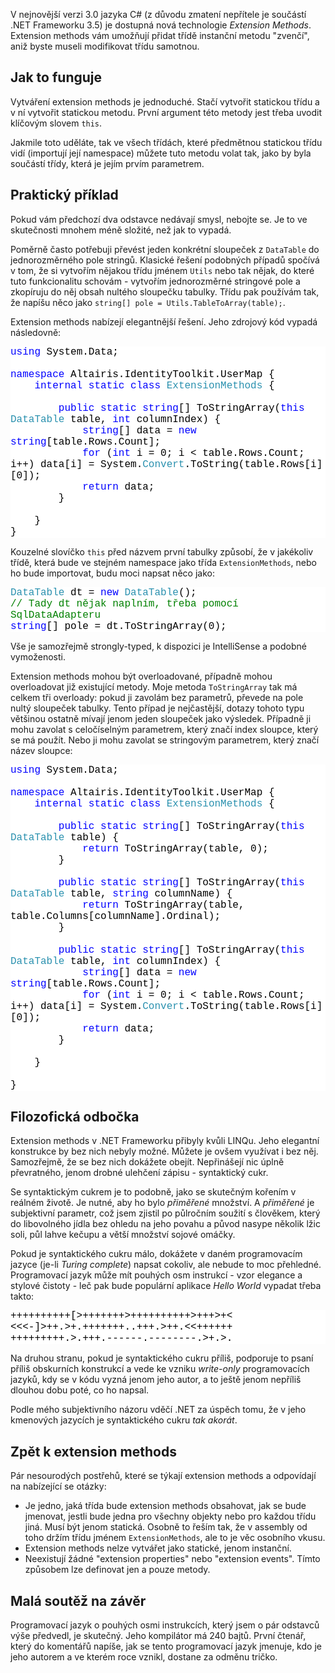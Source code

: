 <!-- dcterms:identifier = aspnetcz#177 -->
<!-- dcterms:title = Extension Methods v C# 3.0 - k čemu jsou dobré a jak je psát -->
<!-- dcterms:abstract = V C# 3.0 je dostupná nová technologie Extension Methods, která vám umožní přidat k nějaké třídě metodu, aniž byste museli zasahovat do třídy samé. Sama o sobě to není převratná záležitost, ale může zpřehlednit kód. -->
<!-- np9:categoryId = 1 -->
<!-- x4w:category = IT -->
<!-- np9:authorId = 1 -->
<!-- np9:authorEmail = michal.valasek@altairis.cz -->
<!-- dcterms:creator = Michal Altair Valášek -->
<!-- dcterms:created = 2007-12-14T10:30:48+01:00 -->
<!-- dcterms:date = 2007-12-14T10:30:48+01:00 -->

<p>V nejnovější verzi 3.0 jazyka C# (z důvodu zmatení nepřítele je součástí .NET Frameworku 3.5) je dostupná nová technologie <em>Extension Methods</em>. Extension methods vám umožňují přidat třídě instanční metodu &quot;zvenčí&quot;, aniž byste museli modifikovat třídu samotnou.</p> <h2>Jak to funguje</h2> <p>Vytváření extension methods je jednoduché. Stačí vytvořit statickou třídu a v ní vytvořit statickou metodu. První argument této metody jest třeba uvodit klíčovým slovem <code>this</code>.</p> <p>Jakmile toto uděláte, tak ve všech třídách, které předmětnou statickou třídu vidí (importují její namespace) můžete tuto metodu volat tak, jako by byla součástí třídy, která je jejím prvím parametrem.</p> <h2>Praktický příklad</h2> <p>Pokud vám předchozí dva odstavce nedávají smysl, nebojte se. Je to ve skutečnosti mnohem méně složité, než jak to vypadá.</p> <p>Poměrně často potřebuji převést jeden konkrétní sloupeček z <code>DataTable</code> do jednorozměrného pole stringů. Klasické řešení podobných případů spočívá v tom, že si vytvořím nějakou třídu jménem <code>Utils</code> nebo tak nějak, do které tuto funkcionalitu schovám - vytvořím jednorozměrné stringové pole a zkopíruju do něj obsah nultého sloupečku tabulky. Třídu pak používám tak, že napíšu něco jako <code>string[] pole = Utils.TableToArray(table);</code>.</p> <p>Extension methods nabízejí elegantnější řešení. Jeho zdrojový kód vypadá následovně:</p> <div style="font-size: 12pt; background: white; color: black; font-family: consolas, courier new"> <p style="margin: 0px"><span style="color: blue">using</span> System.Data;</p> <p style="margin: 0px">&nbsp;</p> <p style="margin: 0px"><span style="color: blue">namespace</span> Altairis.IdentityToolkit.UserMap {</p> <p style="margin: 0px">&nbsp;&nbsp;&nbsp; <span style="color: blue">internal</span> <span style="color: blue">static</span> <span style="color: blue">class</span> <span style="color: #2b91af">ExtensionMethods</span> {</p> <p style="margin: 0px">&nbsp;</p> <p style="margin: 0px">&nbsp;&nbsp;&nbsp;&nbsp;&nbsp;&nbsp;&nbsp; <span style="color: blue">public</span> <span style="color: blue">static</span> <span style="color: blue">string</span>[] ToStringArray(<span style="color: blue">this</span> <span style="color: #2b91af">DataTable</span> table, <span style="color: blue">int</span> columnIndex) {</p> <p style="margin: 0px">&nbsp;&nbsp;&nbsp;&nbsp;&nbsp;&nbsp;&nbsp;&nbsp;&nbsp;&nbsp;&nbsp; <span style="color: blue">string</span>[] data = <span style="color: blue">new</span> <span style="color: blue">string</span>[table.Rows.Count];</p> <p style="margin: 0px">&nbsp;&nbsp;&nbsp;&nbsp;&nbsp;&nbsp;&nbsp;&nbsp;&nbsp;&nbsp;&nbsp; <span style="color: blue">for</span> (<span style="color: blue">int</span> i = 0; i &lt; table.Rows.Count; i++) data[i] = System.<span style="color: #2b91af">Convert</span>.ToString(table.Rows[i][0]);</p> <p style="margin: 0px">&nbsp;&nbsp;&nbsp;&nbsp;&nbsp;&nbsp;&nbsp;&nbsp;&nbsp;&nbsp;&nbsp; <span style="color: blue">return</span> data;</p> <p style="margin: 0px">&nbsp;&nbsp;&nbsp;&nbsp;&nbsp;&nbsp;&nbsp; }</p> <p style="margin: 0px">&nbsp;</p> <p style="margin: 0px">&nbsp;&nbsp;&nbsp; }</p> <p style="margin: 0px">}</p></div> <p>Kouzelné slovíčko <code>this</code> před názvem první tabulky způsobí, že v jakékoliv třídě, která bude ve stejném namespace jako třída <code>ExtensionMethods</code>, nebo ho bude importovat, budu moci napsat něco jako:</p> <div style="font-size: 12pt; background: white; color: black; font-family: consolas, courier new"> <p style="margin: 0px"><span style="color: #2b91af">DataTable</span> dt = <span style="color: blue">new</span> <span style="color: #2b91af">DataTable</span>();</p> <p style="margin: 0px"><span style="color: green">// Tady dt nějak naplním, třeba pomocí SqlDataAdapteru</span></p> <p style="margin: 0px"><span style="color: blue">string</span>[] pole = dt.ToStringArray(0);</p></div> <p>Vše je samozřejmě strongly-typed, k dispozici je IntelliSense a podobné vymoženosti.</p> <p>Extension methods mohou být overloadované, případně mohou overloadovat již existující metody. Moje metoda <code>ToStringArray</code> tak má celkem tři overloady: pokud ji zavolám bez parametrů, převede na pole nultý sloupeček tabulky. Tento případ je nejčastější, dotazy tohoto typu většinou ostatně mívají jenom jeden sloupeček jako výsledek. Případně ji mohu zavolat s celočíselným parametrem, který značí index sloupce, který se má použít. Nebo ji mohu zavolat se stringovým parametrem, který značí název sloupce:</p> <div style="font-size: 12pt; background: white; color: black; font-family: consolas, courier new"> <p style="margin: 0px"><span style="color: blue">using</span> System.Data;</p> <p style="margin: 0px">&nbsp;</p> <p style="margin: 0px"><span style="color: blue">namespace</span> Altairis.IdentityToolkit.UserMap {</p> <p style="margin: 0px">&nbsp;&nbsp;&nbsp; <span style="color: blue">internal</span> <span style="color: blue">static</span> <span style="color: blue">class</span> <span style="color: #2b91af">ExtensionMethods</span> {</p> <p style="margin: 0px">&nbsp;</p> <p style="margin: 0px">&nbsp;&nbsp;&nbsp;&nbsp;&nbsp;&nbsp;&nbsp; <span style="color: blue">public</span> <span style="color: blue">static</span> <span style="color: blue">string</span>[] ToStringArray(<span style="color: blue">this</span> <span style="color: #2b91af">DataTable</span> table) {</p> <p style="margin: 0px">&nbsp;&nbsp;&nbsp;&nbsp;&nbsp;&nbsp;&nbsp;&nbsp;&nbsp;&nbsp;&nbsp; <span style="color: blue">return</span> ToStringArray(table, 0);</p> <p style="margin: 0px">&nbsp;&nbsp;&nbsp;&nbsp;&nbsp;&nbsp;&nbsp; }</p> <p style="margin: 0px">&nbsp;</p> <p style="margin: 0px">&nbsp;&nbsp;&nbsp;&nbsp;&nbsp;&nbsp;&nbsp; <span style="color: blue">public</span> <span style="color: blue">static</span> <span style="color: blue">string</span>[] ToStringArray(<span style="color: blue">this</span> <span style="color: #2b91af">DataTable</span> table, <span style="color: blue">string</span> columnName) {</p> <p style="margin: 0px">&nbsp;&nbsp;&nbsp;&nbsp;&nbsp;&nbsp;&nbsp;&nbsp;&nbsp;&nbsp;&nbsp; <span style="color: blue">return</span> ToStringArray(table, table.Columns[columnName].Ordinal);</p> <p style="margin: 0px">&nbsp;&nbsp;&nbsp;&nbsp;&nbsp;&nbsp;&nbsp; }</p> <p style="margin: 0px">&nbsp;</p> <p style="margin: 0px">&nbsp;&nbsp;&nbsp;&nbsp;&nbsp;&nbsp;&nbsp; <span style="color: blue">public</span> <span style="color: blue">static</span> <span style="color: blue">string</span>[] ToStringArray(<span style="color: blue">this</span> <span style="color: #2b91af">DataTable</span> table, <span style="color: blue">int</span> columnIndex) {</p> <p style="margin: 0px">&nbsp;&nbsp;&nbsp;&nbsp;&nbsp;&nbsp;&nbsp;&nbsp;&nbsp;&nbsp;&nbsp; <span style="color: blue">string</span>[] data = <span style="color: blue">new</span> <span style="color: blue">string</span>[table.Rows.Count];</p> <p style="margin: 0px">&nbsp;&nbsp;&nbsp;&nbsp;&nbsp;&nbsp;&nbsp;&nbsp;&nbsp;&nbsp;&nbsp; <span style="color: blue">for</span> (<span style="color: blue">int</span> i = 0; i &lt; table.Rows.Count; i++) data[i] = System.<span style="color: #2b91af">Convert</span>.ToString(table.Rows[i][0]);</p> <p style="margin: 0px">&nbsp;&nbsp;&nbsp;&nbsp;&nbsp;&nbsp;&nbsp;&nbsp;&nbsp;&nbsp;&nbsp; <span style="color: blue">return</span> data;</p> <p style="margin: 0px">&nbsp;&nbsp;&nbsp;&nbsp;&nbsp;&nbsp;&nbsp; }</p> <p style="margin: 0px">&nbsp;</p> <p style="margin: 0px">&nbsp;&nbsp;&nbsp; }</p> <p style="margin: 0px">&nbsp;</p> <p style="margin: 0px">}</p></div> <h2>Filozofická odbočka</h2> <p>Extension methods v .NET Frameworku přibyly kvůli LINQu. Jeho elegantní konstrukce by bez nich nebyly možné. Můžete je ovšem využívat i bez něj. Samozřejmě, že se bez nich dokážete obejít. Nepřinášejí nic úplně převratného, jenom drobné ulehčení zápisu - syntaktický cukr.</p> <p>Se syntaktickým cukrem je to podobně, jako se skutečným kořením v reálném životě. Je nutné, aby ho bylo <em>přiměřené</em> množství. A <em>přiměřené</em> je subjektivní parametr, což jsem zjistil po půlročním soužití s člověkem, který do libovolného jídla bez ohledu na jeho povahu a původ nasype několik lžic soli, půl lahve kečupu a větší množství sojové omáčky.</p> <p>Pokud je syntaktického cukru málo, dokážete v daném programovacím jazyce (je-li <em>Turing complete</em>) napsat cokoliv, ale nebude to moc přehledné. Programovací jazyk může mít pouhých osm instrukcí - vzor elegance a stylové čistoty - leč pak bude populární aplikace <em>Hello World</em> vypadat třeba takto:</p> <div style="font-size: 12pt; background: white; color: black; font-family: consolas, courier new"> <p style="margin: 0px">++++++++++[&gt;+++++++&gt;++++++++++&gt;+++&gt;+&lt;</p> <p style="margin: 0px">&lt;&lt;&lt;-]&gt;++.&gt;+.+++++++..+++.&gt;++.&lt;&lt;++++++</p> <p style="margin: 0px">+++++++++.&gt;.+++.------.--------.&gt;+.&gt;.</p></div> <p>Na druhou stranu, pokud je syntaktického cukru příliš, podporuje to psaní příliš obskurních konstrukcí a vede ke vzniku <em>write-only</em> programovacích jazyků, kdy se v kódu vyzná jenom jeho autor, a to ještě jenom nepříliš dlouhou dobu poté, co ho napsal.</p> <p>Podle mého subjektivního názoru vděčí .NET za úspěch tomu, že v jeho kmenových jazycích je syntaktického cukru <em>tak akorát</em>.</p> <h2>Zpět k extension methods</h2> <p>Pár nesourodých postřehů, které se týkají extension methods a odpovídají na nabízející se otázky:</p> <ul> <li>Je jedno, jaká třída bude extension methods obsahovat, jak se bude jmenovat, jestli bude jedna pro všechny objekty nebo pro každou třídu jiná. Musí být jenom statická. Osobně to řeším tak, že v assembly od toho držím třídu jménem <code>ExtensionMethods</code>, ale to je věc osobního vkusu.</li> <li>Extension methods nelze vytvářet jako statické, jenom instanční.</li> <li>Neexistují žádné &quot;extension properties&quot; nebo &quot;extension events&quot;. Tímto způsobem lze definovat jen a pouze metody.</li></ul> <h2>Malá soutěž na závěr</h2> <p>Programovací jazyk o pouhých osmi instrukcích, který jsem o pár odstavců výše předvedl, je skutečný. Jeho kompilátor má 240 bajtů. První čtenář, který do komentářů napíše, jak se tento programovací jazyk jmenuje, kdo je jeho autorem a ve kterém roce vznikl, dostane za odměnu tričko.</p>